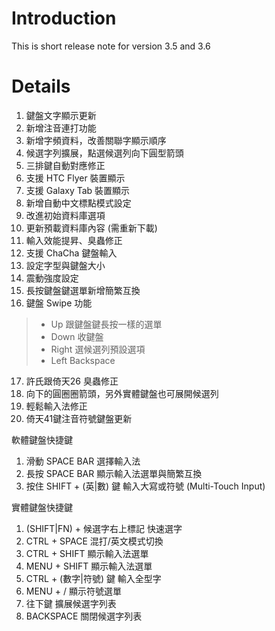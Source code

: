 # Introduction #

This is short release note for version 3.5 and 3.6

# Details #

1. 鍵盤文字顯示更新
2. 新增注音連打功能
3. 新增字頻資料，改善關聯字顯示順序
4. 候選字列擴展，點選候選列向下圓型箭頭
5. 三排鍵自動對應修正
6. 支援 HTC Flyer 裝置顯示
7. 支援 Galaxy Tab 裝置顯示
8. 新增自動中文標點模式設定
9. 改進初始資料庫選項
10. 更新預載資料庫內容 (需重新下載)
11. 輸入效能提昇、臭蟲修正
12. 支援 ChaCha 鍵盤輸入
13. 設定字型與鍵盤大小
14. 震動強度設定
15. 長按鍵盤鍵選單新增簡繁互換
16. 鍵盤 Swipe 功能
> - Up 跟鍵盤鍵長按一樣的選單
> - Down 收鍵盤
> - Right 選候選列預設選項
> - Left Backspace
17. 許氏跟倚天26 臭蟲修正
18. 向下的圓圈圈箭頭，另外實體鍵盤也可展開候選列
19. 輕鬆輸入法修正
20. 倚天41鍵注音符號鍵盤更新

軟體鍵盤快捷鍵

1. 滑動 SPACE BAR 選擇輸入法
2. 長按 SPACE BAR 顯示輸入法選單與簡繁互換
3. 按住 SHIFT + (英|數) 鍵 輸入大寫或符號 (Multi-Touch Input)

實體鍵盤快捷鍵

1. (SHIFT|FN) + 候選字右上標記 快速選字
2. CTRL + SPACE 混打/英文模式切換
3. CTRL + SHIFT 顯示輸入法選單
4. MENU + SHIFT 顯示輸入法選單
5. CTRL + (數字|符號) 鍵 輸入全型字
6. MENU + / 顯示符號選單
7. 往下鍵 擴展候選字列表
8. BACKSPACE 關閉候選字列表
